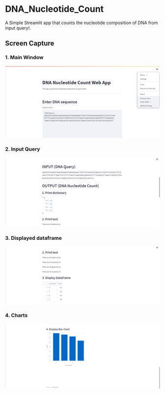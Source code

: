 # DNA_Nucleotide_Count
 
A Simple Streamlit app that counts the nucleotide composition of DNA from input query!.  

## Screen Capture  

### 1. Main Window  
![Main Window](/ScreenCapture/main.PNG)  

### 2. Input Query  
![Input Query](/ScreenCapture/input.PNG)

### 3. Displayed dataframe  
![Main Window](/ScreenCapture/data.PNG)  

### 4. Charts  
![Charts](/ScreenCapture/chart.PNG)